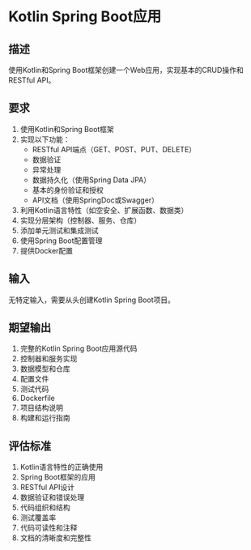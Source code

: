 # Kotlin Spring Boot应用

## 描述
使用Kotlin和Spring Boot框架创建一个Web应用，实现基本的CRUD操作和RESTful API。

## 要求
1. 使用Kotlin和Spring Boot框架
2. 实现以下功能：
   - RESTful API端点（GET、POST、PUT、DELETE）
   - 数据验证
   - 异常处理
   - 数据持久化（使用Spring Data JPA）
   - 基本的身份验证和授权
   - API文档（使用SpringDoc或Swagger）
3. 利用Kotlin语言特性（如空安全、扩展函数、数据类）
4. 实现分层架构（控制器、服务、仓库）
5. 添加单元测试和集成测试
6. 使用Spring Boot配置管理
7. 提供Docker配置

## 输入
无特定输入，需要从头创建Kotlin Spring Boot项目。

## 期望输出
1. 完整的Kotlin Spring Boot应用源代码
2. 控制器和服务实现
3. 数据模型和仓库
4. 配置文件
5. 测试代码
6. Dockerfile
7. 项目结构说明
8. 构建和运行指南

## 评估标准
1. Kotlin语言特性的正确使用
2. Spring Boot框架的应用
3. RESTful API设计
4. 数据验证和错误处理
5. 代码组织和结构
6. 测试覆盖率
7. 代码可读性和注释
8. 文档的清晰度和完整性